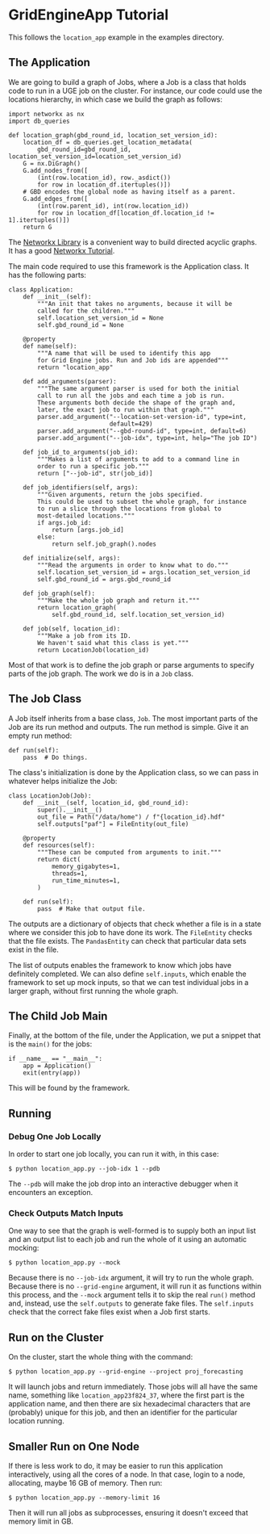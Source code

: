 GridEngineApp Tutorial
======================

This follows the `location_app` example in the examples directory.

The Application
---------------

We are going to build a graph of Jobs, where a Job is a class that holds
code to run in a UGE job on the cluster. For instance, our code could
use the locations hierarchy, in which case we build the graph as
follows:

    import networkx as nx
    import db_queries

    def location_graph(gbd_round_id, location_set_version_id):
        location_df = db_queries.get_location_metadata(
            gbd_round_id=gbd_round_id, location_set_version_id=location_set_version_id)
        G = nx.DiGraph()
        G.add_nodes_from([
            (int(row.location_id), row._asdict())
            for row in location_df.itertuples()])
        # GBD encodes the global node as having itself as a parent.
        G.add_edges_from([
            (int(row.parent_id), int(row.location_id))
            for row in location_df[location_df.location_id != 1].itertuples()])
        return G

The [Networkx Library](http://networkx.github.io/) is a convenient way
to build directed acyclic graphs. It has a good [Networkx
Tutorial](https://networkx.github.io/documentation/stable/tutorial.html).

The main code required to use this framework is the Application class.
It has the following parts:

    class Application:
        def __init__(self):
            """An init that takes no arguments, because it will be
            called for the children."""
            self.location_set_version_id = None
            self.gbd_round_id = None

        @property
        def name(self):
            """A name that will be used to identify this app
            for Grid Engine jobs. Run and Job ids are appended"""
            return "location_app"

        def add_arguments(parser):
            """The same argument parser is used for both the initial
            call to run all the jobs and each time a job is run.
            These arguments both decide the shape of the graph and,
            later, the exact job to run within that graph."""
            parser.add_argument("--location-set-version-id", type=int,
                                default=429)
            parser.add_argument("--gbd-round-id", type=int, default=6)
            parser.add_argument("--job-idx", type=int, help="The job ID")

        def job_id_to_arguments(job_id):
            """Makes a list of arguments to add to a command line in
            order to run a specific job."""
            return ["--job-id", str(job_id)]

        def job_identifiers(self, args):
            """Given arguments, return the jobs specified.
            This could be used to subset the whole graph, for instance
            to run a slice through the locations from global to
            most-detailed locations."""
            if args.job_id:
                return [args.job_id]
            else:
                return self.job_graph().nodes

        def initialize(self, args):
            """Read the arguments in order to know what to do."""
            self.location_set_version_id = args.location_set_version_id
            self.gbd_round_id = args.gbd_round_id

        def job_graph(self):
            """Make the whole job graph and return it."""
            return location_graph(
                self.gbd_round_id, self.location_set_version_id)

        def job(self, location_id):
            """Make a job from its ID.
            We haven't said what this class is yet."""
            return LocationJob(location_id)

Most of that work is to define the job graph or parse arguments to
specify parts of the job graph. The work we do is in a `Job` class.

The Job Class
-------------

A Job itself inherits from a base class, `Job`. The most important parts
of the Job are its run method and outputs. The run method is simple.
Give it an empty run method:

    def run(self):
        pass  # Do things.

The class\'s initialization is done by the Application class, so we can
pass in whatever helps initialize the Job:

    class LocationJob(Job):
        def __init__(self, location_id, gbd_round_id):
            super().__init__()
            out_file = Path("/data/home") / f"{location_id}.hdf"
            self.outputs["paf"] = FileEntity(out_file)

        @property
        def resources(self):
            """These can be computed from arguments to init."""
            return dict(
                memory_gigabytes=1,
                threads=1,
                run_time_minutes=1,
            )

        def run(self):
            pass  # Make that output file.

The outputs are a dictionary of objects that check whether a file is in
a state where we consider this job to have done its work. The
`FileEntity` checks that the file exists. The `PandasEntity` can check
that particular data sets exist in the file.

The list of outputs enables the framework to know which jobs have
definitely completed. We can also define `self.inputs`, which enable the
framework to set up mock inputs, so that we can test individual jobs in
a larger graph, without first running the whole graph.

The Child Job Main
------------------

Finally, at the bottom of the file, under the Application, we put a
snippet that is the `main()` for the jobs:

    if __name__ == "__main__":
        app = Application()
        exit(entry(app))

This will be found by the framework.

Running
-------

### Debug One Job Locally

In order to start one job locally, you can run it with, in this case:

    $ python location_app.py --job-idx 1 --pdb

The `--pdb` will make the job drop into an interactive debugger when it
encounters an exception.

### Check Outputs Match Inputs

One way to see that the graph is well-formed is to supply both an input
list and an output list to each job and run the whole of it using an
automatic mocking:

    $ python location_app.py --mock

Because there is no `--job-idx` argument, it will try to run the whole
graph. Because there is no `--grid-engine` argument, it will run it as
functions within this process, and the `--mock` argument tells it to
skip the real `run()` method and, instead, use the `self.outputs` to
generate fake files. The `self.inputs` check that the correct fake files
exist when a Job first starts.

Run on the Cluster
------------------

On the cluster, start the whole thing with the command:

    $ python location_app.py --grid-engine --project proj_forecasting

It will launch jobs and return immediately. Those jobs will all have the
same name, something like `location_app23f824_37`, where the first part
is the application name, and then there are six hexadecimal characters
that are (probably) unique for this job, and then an identifier for the
particular location running.

Smaller Run on One Node
-----------------------

If there is less work to do, it may be easier to run this application
interactively, using all the cores of a node. In that case, login to a
node, allocating, maybe 16 GB of memory. Then run:

    $ python location_app.py --memory-limit 16

Then it will run all jobs as subprocesses, ensuring it doesn\'t exceed
that memory limit in GB.
